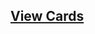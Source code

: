 ## [View Cards](<https://sims-s.github.io/mtg-card-gen/CardNamesRound2/Velociraptor go Vroom/Velociraptor go Vroom.html>)